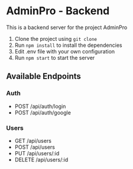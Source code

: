 # AdminPro - Backend

This is a backend server for the project AdminPro

1. Clone the project using `git clone`
2. Run `npm install` to install the dependencies
3. Edit .env file with your own configuration
4. Run `npm start` to start the server

## Available Endpoints

### Auth
- POST /api/auth/login
- POST /api/auth/google

### Users
- GET /api/users
- POST /api/users
- PUT /api/users/:id
- DELETE /api/users/:id

